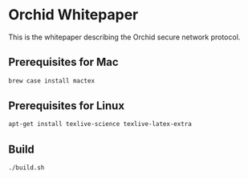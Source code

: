 # Orchid Whitepaper

This is the whitepaper describing the Orchid secure network protocol.

## Prerequisites for Mac
```bash
brew case install mactex
```

## Prerequisites for Linux

```bash
apt-get install texlive-science texlive-latex-extra
```

## Build
```bash
./build.sh
```
